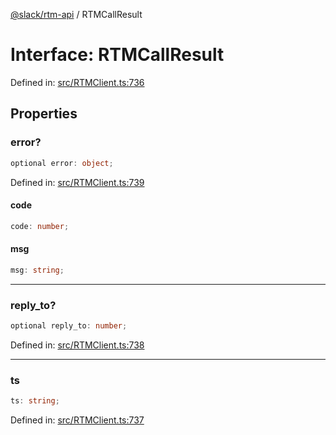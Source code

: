 [@slack/rtm-api](../index.md) / RTMCallResult

# Interface: RTMCallResult

Defined in: [src/RTMClient.ts:736](https://github.com/slackapi/node-slack-sdk/blob/main/packages/rtm-api/src/RTMClient.ts#L736)

## Properties

### error?

```ts
optional error: object;
```

Defined in: [src/RTMClient.ts:739](https://github.com/slackapi/node-slack-sdk/blob/main/packages/rtm-api/src/RTMClient.ts#L739)

#### code

```ts
code: number;
```

#### msg

```ts
msg: string;
```

***

### reply\_to?

```ts
optional reply_to: number;
```

Defined in: [src/RTMClient.ts:738](https://github.com/slackapi/node-slack-sdk/blob/main/packages/rtm-api/src/RTMClient.ts#L738)

***

### ts

```ts
ts: string;
```

Defined in: [src/RTMClient.ts:737](https://github.com/slackapi/node-slack-sdk/blob/main/packages/rtm-api/src/RTMClient.ts#L737)
